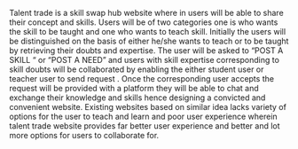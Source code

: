 Talent trade is a skill swap hub website where in users will be able to share their concept and skills. Users will be of two categories one is who wants the skill to be taught and one who wants to teach skill.  Initially the users will be distinguished on the basis of either he/she wants to teach or to be taught by retrieving their doubts and expertise. The user will be asked to “POST A SKILL “ or “POST A NEED” and users with  skill expertise corresponding to skill doubts will be collaborated by enabling the either student user or teacher user to send request . Once the corresponding user accepts the request will be provided with a platform they will be able to chat and exchange their knowledge and skills hence designing a convicted and convenient website.  Existing websites based on  similar idea lacks variety of options for the user to teach and learn and poor user experience wherein talent trade website provides far better user experience and better and lot more options for users to collaborate for. 
